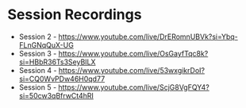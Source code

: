 # Session Recordings
- Session 2 - https://www.youtube.com/live/DrERomnUBVk?si=Ybq-FLnGNqQuX-UG
- Session 3 - https://www.youtube.com/live/OsGayfTqc8k?si=HBbR36Ts3SeyBILX
- Session 4 - https://www.youtube.com/live/53wxgikrDoI?si=CQ0WvPDw46H0qd77
- Session 5 - https://www.youtube.com/live/ScjG8VgFQY4?si=50cw3qBfrwCt4hRI
